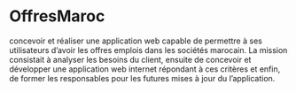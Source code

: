# OffresMaroc
concevoir et réaliser une application web capable de permettre à ses utilisateurs d’avoir les offres emplois dans les sociétés marocain. La mission consistait à analyser les besoins du client, ensuite de concevoir et développer une application web internet répondant à ces critères et enfin, de former les responsables pour les futures mises à jour du l’application.
